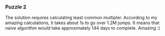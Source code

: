 ### Puzzle 2

The solution requires calculating least common multipler. According to my amazing calculations, it takes about 1s to go over 1.2M jumps. It means that naive algorithm would take approximately 144 days to complete. Amazing :)


